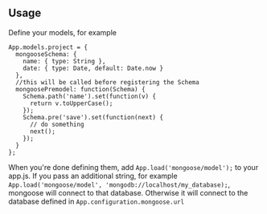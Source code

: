 ## Usage

Define your models, for example

```
App.models.project = {
  mongooseSchema: {
    name: { type: String },
    date: { type: Date, default: Date.now }
  },
  //this will be called before registering the Schema
  mongoosePremodel: function(Schema) {
    Schema.path('name').set(function(v) {
      return v.toUpperCase();
    });
    Schema.pre('save').set(function(next) {
      // do something
      next();
    });
  }
};
```

When you're done defining them, add `App.load('mongoose/model');` to your app.js.
If you pass an additional string, for example `App.load('mongoose/model', 'mongodb://localhost/my_database);`, mongoose will connect to that database.
Otherwise it will connect to the database defined in `App.configuration.mongoose.url`
